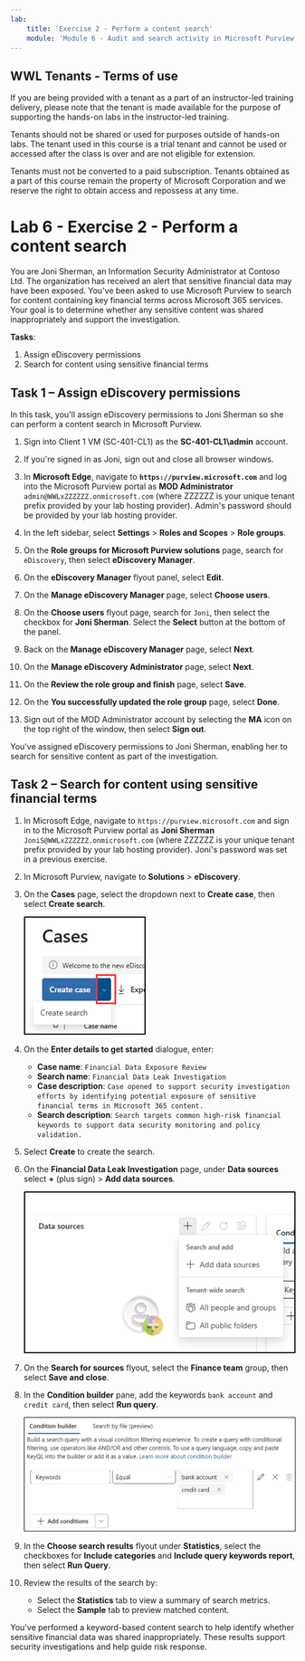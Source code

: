 ```yaml
---
lab:
    title: 'Exercise 2 - Perform a content search'
    module: 'Module 6 - Audit and search activity in Microsoft Purview'
---
```


## WWL Tenants - Terms of use

If you are being provided with a tenant as a part of an instructor-led training delivery, please note that the tenant is made available for the purpose of supporting the hands-on labs in the instructor-led training.

Tenants should not be shared or used for purposes outside of hands-on labs. The tenant used in this course is a trial tenant and cannot be used or accessed after the class is over and are not eligible for extension.

Tenants must not be converted to a paid subscription. Tenants obtained as a part of this course remain the property of Microsoft Corporation and we reserve the right to obtain access and repossess at any time.

# Lab 6 - Exercise 2 - Perform a content search

You are Joni Sherman, an Information Security Administrator at Contoso Ltd. The organization has received an alert that sensitive financial data may have been exposed. You've been asked to use Microsoft Purview to search for content containing key financial terms across Microsoft 365 services. Your goal is to determine whether any sensitive content was shared inappropriately and support the investigation.

**Tasks**:

1. Assign eDiscovery permissions
1. Search for content using sensitive financial terms

## Task 1 – Assign eDiscovery permissions

In this task, you'll assign eDiscovery permissions to Joni Sherman so she can perform a content search in Microsoft Purview.

1. Sign into Client 1 VM (SC-401-CL1) as the **SC-401-CL1\admin** account.

1. If you're signed in as Joni, sign out and close all browser windows.

1. In **Microsoft Edge**, navigate to **`https://purview.microsoft.com`** and log into the Microsoft Purview portal as **MOD Administrator** `admin@WWLxZZZZZZ.onmicrosoft.com` (where ZZZZZZ is your unique tenant prefix provided by your lab hosting provider). Admin's password should be provided by your lab hosting provider.

1. In the left sidebar, select **Settings** > **Roles and Scopes** > **Role groups**.

1. On the **Role groups for Microsoft Purview solutions** page, search for `eDiscovery`, then select **eDiscovery Manager**.

1. On the **eDiscovery Manager** flyout panel, select **Edit**.

1. On the **Manage eDiscovery Manager** page, select **Choose users**.

1. On the **Choose users** flyout page, search for `Joni`, then select the checkbox for **Joni Sherman**. Select the **Select** button at the bottom of the panel.

1. Back on the **Manage eDiscovery Manager** page, select **Next**.

1. On the **Manage eDiscovery Administrator** page, select **Next**.

1. On the **Review the role group and finish** page, select **Save**.

1. On the **You successfully updated the role group** page, select **Done**.

1. Sign out of the MOD Administrator account by selecting the **MA** icon on the top right of the window, then select **Sign out**.

You've assigned eDiscovery permissions to Joni Sherman, enabling her to search for sensitive content as part of the investigation.

## Task 2 – Search for content using sensitive financial terms

1. In Microsoft Edge, navigate to `https://purview.microsoft.com` and sign in to the Microsoft Purview portal as **Joni Sherman** `JoniS@WWLxZZZZZZ.onmicrosoft.com` (where ZZZZZZ is your unique tenant prefix provided by your lab hosting provider). Joni's password was set in a previous exercise.

1. In Microsoft Purview, navigate to **Solutions** > **eDiscovery**.

1. On the **Cases** page, select the dropdown next to **Create case**, then select **Create search**.

   ![Screenshot showing where to create a search in eDiscovery.](../Media/ediscovery-create-search.png)

1. On the **Enter details to get started** dialogue, enter:

   - **Case name**: `Financial Data Exposure Review`
   - **Search name**: `Financial Data Leak Investigation`
   - **Case description**: `Case opened to support security investigation efforts by identifying potential exposure of sensitive financial terms in Microsoft 365 content.`
   - **Search description**: `Search targets common high-risk financial keywords to support data security monitoring and policy validation.`

1. Select **Create** to create the search.

1. On the **Financial Data Leak Investigation** page, under **Data sources** select **+** (plus sign) > **Add data sources**.

   ![Screenshot showing add data sources in Content Search.](../Media/content-search-data-sources.png)

1. On the **Search for sources** flyout, select the **Finance team** group, then select **Save and close**.

1. In the **Condition builder** pane, add the keywords `bank account` and `credit card`, then select **Run query**.

   ![Screenshot showing the condition builder in COntent Search.](../Media/content-search-query-builder.png)

1. In the **Choose search results** flyout under **Statistics**, select the checkboxes for **Include categories** and **Include query keywords report**, then select **Run Query**.

1. Review the results of the search by:

   - Select the **Statistics** tab to view a summary of search metrics.
   - Select the **Sample** tab to preview matched content.

You've performed a keyword-based content search to help identify whether sensitive financial data was shared inappropriately. These results support security investigations and help guide risk response.
